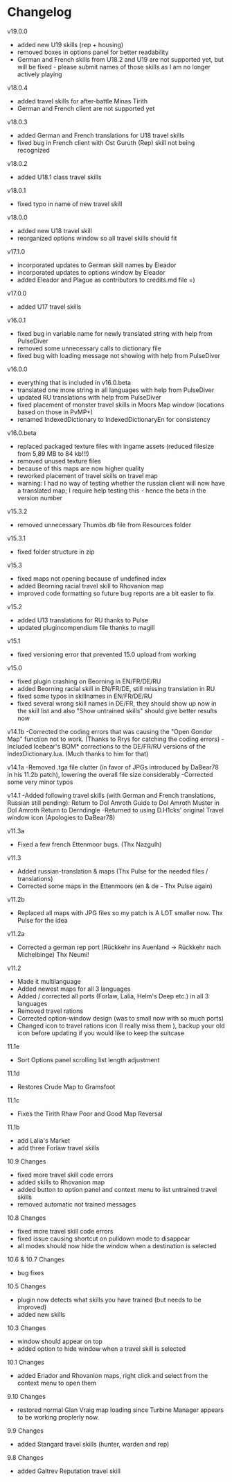 # Changelog

v19.0.0

- added new U19 skills (rep + housing)
- removed boxes in options panel for better readability
- German and French skills from U18.2 and U19 are not supported yet, but will be fixed - please submit names of those skills as I am no longer actively playing

v18.0.4

- added travel skills for after-battle Minas Tirith
- German and French client are not supported yet

v18.0.3

- added German and French translations for U18 travel skills
- fixed bug in French client with Ost Guruth (Rep) skill not being recognized

v18.0.2

- added U18.1 class travel skills

v18.0.1

- fixed typo in name of new travel skill

v18.0.0

- added new U18 travel skill
- reorganized options window so all travel skills should fit

v17.1.0

- incorporated updates to German skill names by Eleador
- incorporated updates to options window by Eleador
- added Eleador and Plague as contributors to credits.md file =)

v17.0.0

- added U17 travel skills

v16.0.1

- fixed bug in variable name for newly translated string with help from PulseDiver
- removed some unnecessary calls to dictionary file
- fixed bug with loading message not showing with help from PulseDiver

v16.0.0

- everything that is included in v16.0.beta
- translated one more string in all languages with help from PulseDiver
- updated RU translations with help from PulseDiver
- fixed placement of monster travel skills in Moors Map window (locations based on those in PvMP+)
- renamed IndexedDictionary to IndexedDictionaryEn for consistency

v16.0.beta

- replaced packaged texture files with ingame assets (reduced filesize from 5,89 MB to 84 kb!!!)
- removed unused texture files
- because of this maps are now higher quality
- reworked placement of travel skills on travel map
- warning: I had no way of testing whether the russian client will now have a translated map; I require help testing this - hence the beta in the version number

v15.3.2

- removed unnecessary Thumbs.db file from Resources folder

v15.3.1

- fixed folder structure in zip

v15.3

- fixed maps not opening because of undefined index
- added Beorning racial travel skill to Rhovanion map
- improved code formatting so future bug reports are a bit easier to fix

v15.2

- added U13 translations for RU thanks to Pulse
- updated plugincompendium file thanks to magill

v15.1

- fixed versioning error that prevented 15.0 upload from working

v15.0

- fixed plugin crashing on Beorning in EN/FR/DE/RU
- added Beorning racial skill in EN/FR/DE, still missing translation in RU
- fixed some typos in skillnames in EN/FR/DE/RU
- fixed several wrong skill names in DE/FR, they should show up now in the skill list and also "Show untrained skills" should give better results now

v14.1b
-Corrected the coding errors that was causing the "Open Gondor Map" function not to work. (Thanks to Rrys for catching the coding errors)
-Included Icebear's BOM* corrections to the DE/FR/RU versions of the IndexDictionary.lua. (Much thanks to him for that)

v14.1a
-Removed .tga file clutter (in favor of JPGs introduced by DaBear78 in his 11.2b patch), lowering the overall file size considerably
-Corrected some very minor typos

v14.1
-Added following travel skills (with German and French translations, Russian still pending):
Return to Dol Amroth
Guide to Dol Amroth
Muster in Dol Amroth
Return to Derndingle
-Returned to using D.H1cks' original Travel window icon (Apologies to DaBear78)

v11.3a

- Fixed a few french Ettenmoor bugs. (Thx Nazgulh)

v11.3

- Added russian-translation & maps (Thx Pulse for the needed files / translations)
- Corrected some maps in the Ettenmoors (en & de - Thx Pulse again)

v11.2b

- Replaced all maps with JPG files so my patch is A LOT smaller now. Thx Pulse for the idea

v11.2a

- Corrected a german rep port
(Rückkehr ins Auenland -> Rückkehr nach Michelbinge) Thx Neumi!

v11.2

- Made it multilanguage
- Added newest maps for all 3 languages
- Added / corrected all ports (Forlaw, Lalia, Helm's Deep etc.) in all 3 languages
- Removed travel rations
- Corrected option-window design (was to small now with so much ports)
- Changed icon to travel rations icon (I really miss them ), backup your old icon before updating if you would like to keep the suitcase

11.1e

- Sort Options panel scrolling list length adjustment

11.1d

- Restores Crude Map to Gramsfoot

11.1c

- Fixes the Tirith Rhaw Poor and Good Map Reversal

11.1b

- add Lalia's Market
- add three Forlaw travel skills

10.9 Changes

- fixed more travel skill code errors
- added skills to Rhovanion map
- added button to option panel and context menu to list untrained travel skills
- removed automatic not trained messages

10.8 Changes

- fixed more travel skill code errors
- fixed issue causing shortcut on pulldown mode to disappear
- all modes should now hide the window when a destination is selected

10.6 & 10.7 Changes

- bug fixes

10.5 Changes

- plugin now detects what skills you have trained (but needs to be improved)
- added new skills

10.3 Changes

- window should appear on top
- added option to hide window when a travel skill is selected

10.1 Changes

- added Eriador and Rhovanion maps, right click and select from the context menu to open them

9.10 Changes

- restored normal Glan Vraig map loading since Turbine Manager appears to be working proplerly now.

9.9 Changes

- added Stangard travel skills (hunter, warden and rep)

9.8 Changes

- added Galtrev Reputation travel skill

